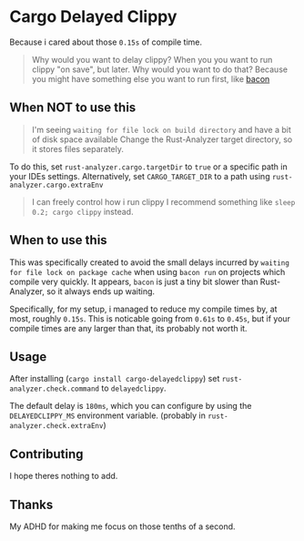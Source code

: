 # Cargo Delayed Clippy
Because i cared about those `0.15s` of compile time.

> Why would you want to delay clippy?
When you you want to run clippy "on save", but later.
> Why would you want to do that?
Because you might have something else you want to run first, like [bacon](https://github.com/Canop/bacon)

## When NOT to use this

> I'm seeing `waiting for file lock on build directory` and have a bit of disk space available
Change the Rust-Analyzer target directory, so it stores files separately.

To do this, set `rust-analyzer.cargo.targetDir` to `true` or a specific path in your IDEs settings.
Alternatively, set `CARGO_TARGET_DIR` to a path using `rust-analyzer.cargo.extraEnv`

> I can freely control how i run clippy
I recommend something like `sleep 0.2; cargo clippy` instead.

## When to use this

This was specifically created to avoid the small delays incurred by `waiting for file lock on package cache` when using `bacon run` on projects which compile very quickly. It appears, `bacon` is just a tiny bit slower than Rust-Analyzer, so it always ends up waiting.

Specifically, for my setup, i managed to reduce my compile times by, at most, roughly `0.15s`. This is noticable going from `0.61s` to `0.45s`, but if your compile times are any larger than that, its probably not worth it.

## Usage

After installing (`cargo install cargo-delayedclippy`) set `rust-analyzer.check.command` to `delayedclippy`.

The default delay is `180ms`, which you can configure by using the `DELAYEDCLIPPY_MS` environment variable. (probably in `rust-analyzer.check.extraEnv`)

## Contributing
I hope theres nothing to add.

## Thanks
My ADHD for making me focus on those tenths of a second.